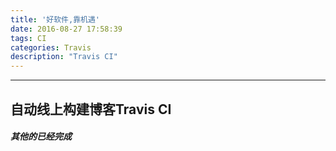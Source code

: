 ```yaml
---
title: '好软件,靠机遇'
date: 2016-08-27 17:58:39
tags: CI
categories: Travis
description: "Travis CI"
---
```

-------------------------------

## 自动线上构建博客Travis CI
##### 其他的已经完成
